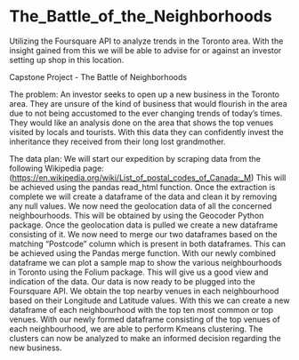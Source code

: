 # The_Battle_of_the_Neighborhoods
Utilizing the Foursquare API to analyze trends in the Toronto area. With the insight gained from this we will be able to advise for or against an investor setting up shop in this location.

Capstone Project - The Battle of Neighborhoods

The problem:
An investor seeks to open up a new business in the Toronto area. They are unsure of the kind of business that would flourish in the area due to not being accustomed to the ever changing trends of today’s times.
They would like an analysis done on the area that shows the top venues visited by locals and tourists.
With this data they can confidently invest the inheritance they received from their long lost grandmother.  

The data plan:
We will start our expedition by scraping data from the following Wikipedia page: (https://en.wikipedia.org/wiki/List_of_postal_codes_of_Canada:_M)
This will be achieved using the pandas read_html function.
Once the extraction is complete we will create a dataframe of the data and clean it by removing any null values. 
We now need the geolocation data of all the concerned neighbourhoods. This will be obtained by using the Geocoder Python package. Once the geolocation data is pulled we create a new dataframe consisting of it. 
We now need to merge our two dataframes based on the matching “Postcode” column which is present in both dataframes. This can be achieved using the Pandas merge function.
With our newly combined dataframe we can plot a sample map to show the various neighbourhoods in Toronto using the Folium package. This will give us a good view and indication of the data.
Our data is now ready to be plugged into the Foursquare API.
We obtain the top nearby venues in each neighbourhood based on their Longitude and Latitude values.
With this we can create a new dataframe of each neighbourhood with the top ten most common or top venues.
With our newly formed dataframe consisting of the top venues of each neighbourhood, we are able to perform Kmeans clustering. 
The clusters can now be analyzed to make an informed decision regarding the new business.
